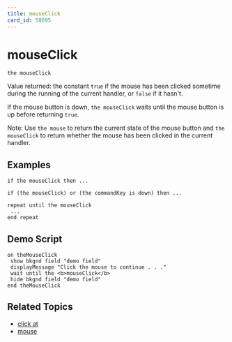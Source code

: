 ```yaml
---
title: mouseClick
card_id: 58695
---
```


# mouseClick

```
the mouseClick
```

Value returned: the constant `true` if the mouse has been clicked sometime during the running of the current handler, or `false` if it hasn't.

If the mouse button is down, `the mouseClick` waits until the mouse button is up before returning `true`.

Note: Use `the mouse` to return the current state of the mouse button and `the mouseClick` to return whether the mouse has been clicked in the current handler. 

## Examples

```
if the mouseClick then ...

if (the mouseClick) or (the commandKey is down) then ...

repeat until the mouseClick
 ...
end repeat
```

## Demo Script

```
on theMouseClick
 show bkgnd field "demo field"
 displayMessage "Click the mouse to continue . . ."
 wait until the <b>mouseClick</b>
 hide bkgnd field "demo field"
end theMouseClick
```

## Related Topics

* [click at](/HyperTalkReference/commands/click-at)
* [mouse](/HyperTalkReference/functions/mouse)
